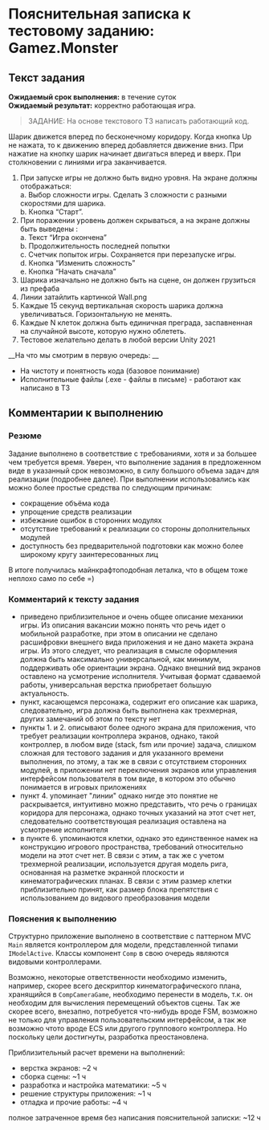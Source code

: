 # Пояснительная записка к тестовому заданию: Gamez.Monster

## Текст задания

__Ожидаемый срок выполнения:__ в течение суток  
__Ожидаемый результат:__ корректно работающая игра.  

> ЗАДАНИЕ: На основе текстового ТЗ написать работающий код.

Шарик движется вперед по бесконечному коридору. Когда кнопка Up не нажата, то к движению вперед добавляется движение вниз. При нажатие на кнопку шарик начинает двигаться вперед и вверх. При столкновении с линиями игра заканчивается. 

  1. При запуске игры не должно быть видно уровня. На экране должны отображаться:  
    a. Выбор сложности игры. Сделать 3 сложности с разными скоростями для шарика.  
    b. Кнопка “Старт”. 
  2. При поражении уровень должен скрываться, а на экране должны быть выведены :  
    a. Текст “Игра окончена”  
    b. Продолжительность последней попытки  
    c. Счетчик попыток игры. Сохраняется при перезапуске игры.  
    d. Кнопка “Изменить сложность”  
    e. Кнопка “Начать сначала”  
  3. Шарика изначально не должно быть на сцене, он должен грузиться из префаба 
  4. Линии затайлить картинкой Wall.png 
  5. Каждые 15 секунд вертикальная скорость шарика должна увеличиваться. Горизонтальную не менять. 
  6. Каждые N клеток должна быть единичная преграда, заспавненная на случайной высоте, которую нужно облететь. 
  7. Тестовое желательно делать в любой версии Unity 2021

__На что мы смотрим в первую очередь: __
- На чистоту и понятность кода (базовое понимание)
- Исполнительные файлы (.exe - файлы в письме) - работают как написано в ТЗ

## Комментарии к выполнению

### Резюме

Задание выполнено в соответствие с требованиями, хотя и за большее чем требуется время. Уверен, что выполнение задания в предложенном виде в указанный срок невозможно, в силу большого объема задач для реализации (подробнее далее). При выполнении использовались как можно более простые средства по следующим причинам:
- сокращение объёма кода
- упрощение средств реализации 
- избежание ошибок в сторонних модулях
- отсутствие требований к реализации со стороны дополнительных модулей
- доступность без предварительной подготовки как можно более широкому кругу заинтересованных лиц  

В итоге получилась майнкрафтоподобная леталка, что в общем тоже неплохо само по себе =)

### Комментарий к тексту задания

- приведено приблизительное и очень общее описание механики игры. Из описания вакансии можно понять что речь идет о мобильной разработке, при этом в описании не сделано расшифровки внешнего вида приложения и не дано макета экрана игры. Из этого следует, что реализация в смысле оформления должна быть максимально универсальной, как минимум, поддерживать обе ориентации экрана. Однако внешний вид экранов оставлено на усмотрение исполнителя. Учитывая формат сдаваемой работы, универсальная верстка приобретает большую актуальность.
- пункт, касающемся персонажа, содержит его описание как шарика, следовательно, игра должна быть выполнена как трехмерная, других замечаний об этом по тексту нет
- пункты 1. и 2. описывают более одного экрана для приложения, что требует реализации контроллера экранов, однако, такой контроллер, в любом виде (stack, fsm или прочие) задача, слишком сложная для тестового задания и для указанного времени выполнения, по этому, а так же в связи с отсутствием сторонних модулей, в приложении нет переключения экранов или управления интерфейсом пользователя в том виде, в котором это обычно понимается в игровых приложениях
- пункт 4. упоминает "линии" однако нигде это понятие не раскрывается, интуитивно можно представить, что речь о границах коридора для персонажа, однако точных указаний на этот счет нет, следовательно соответствующая реализация оставлена на усмотрение исполнителя
- в пункте 6. упоминаются клетки, однако это единственное намек на конструкцию игрового пространства, требований относительно модели на этот счет нет. В связи с этим, а так же с учетом трехмерной реализации, используется другая модель рига, основанная на разметке экранной плоскости и кинематографических планах. В связи с этим размер клетки приблизительно принят, как размер блока препятствия с использованием до видового преобразования модели

### Пояснения к выполнению

Структурно приложение выполнено в соответствие с паттерном MVC `Main` является контроллером для модели, представленной типами `IModelActive`. Классы компонент `Comp` в свою очередь являются видовыми контроллерами.

Возможно, некоторые ответственности необходимо изменить, например, скорее всего дескриптор кинематографического плана, хранящийся в `CompCameraGame`, необходимо перенести в модель, т.к. он необходим для вычисления перемещений объектов сцены. Так же скорее всего, внезапно, потребуется что-нибудь вроде FSM, возможно не только для управления пользовательским интерфейсом, а так же возможно чтото вроде ECS или другого группового контроллера. Но поскольку цели достигнуты, разработка преостановлена.

Приблизительный расчет времени на выполнений:

- верстка экранов: ~2 ч
- сборка сцены: ~1 ч
- разработка и настройка математики: ~5 ч
- решение структуры приложения: ~1 ч
- отладка и прочие работы: ~4 ч

полное затраченное время без написания пояснительной записки: ~12 ч
